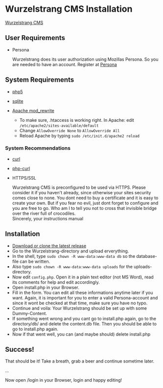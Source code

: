 # Wurzelstrang CMS Installation

[Wurzelstrang CMS](https://github.com/niko-h/wurzelstrang)

## User Requirements

* Persona

    Wurzelstrang does its user authorization using Mozillas Persona. So you are needed to have an account. Register at [Persona](https://login.persona.org)


## System Requirements

* [php5](http://php.net/)
* [sqlite](https://sqlite.org/)
* [Apache mod_rewrite](http://httpd.apache.org/docs/2.2/mod/mod_rewrite.html)
        
    * To make sure, .htaccess is working right. In Apache: edit `/etc/apache2/sites-available/default`
    * Change `AllowOverride None` to `AllowOverride All`
    * Reload Apache by typing `sudo /etc/init.d/apache2 reload`

### System Recommendations

* [curl](http://curl.haxx.se/)
* [php-curl](http://www.php.net/manual/en/book.curl.php)
* HTTPS/SSL
  
    Wurzelstrang CMS is preconfigured to be used via HTTPS. Please consider it if you haven't already, since otherwise your sites security comes close to none. You dont need to buy a certificate and it is easy to create your own. But if you fear no evil, just dont forget to configure and you are free to go. Who am I to tell you not to cross that invisible bridge over the river full of crocodiles.  
    Sincerely, your instructions manual


## Installation

* [Download or clone the latest release](https://github.com/niko-h/wurzelstrang)
* Go to the Wurzelstrang-directory and upload erverything.
* In the shell, type `sudo chown -R www-data:www-data db` so the database-file can be written.
* Also type `sudo chown -R www-data:www-data uploads` for the uploads-directory.
* Now edit `config.php`. Open it in a plain text editor (not MS Word), read its comments for help and edit accordingly.
* Open install.php in your Browser.
* Fill in the form. You can edit all these informations anytime later if you want. Again, it is important for you to enter a valid Persona-account and since it wont be checked at that time, make sure you have no typo.  
* Continue and voila: Your Wurzelstrang should be set up with some Dummy-Content.
* If something went wrong and you cant go to install.php again, go to the directory/db/ and delete the content.db file. Then you should be able to go to install.php again.
* Now if that went well, you can (and maybe should) delete install.php


## Success!

That should be it! 
Take a breath, grab a beer and continue sometime later.  

...  
  
Now open /login in your Browser, login and happy editing!
